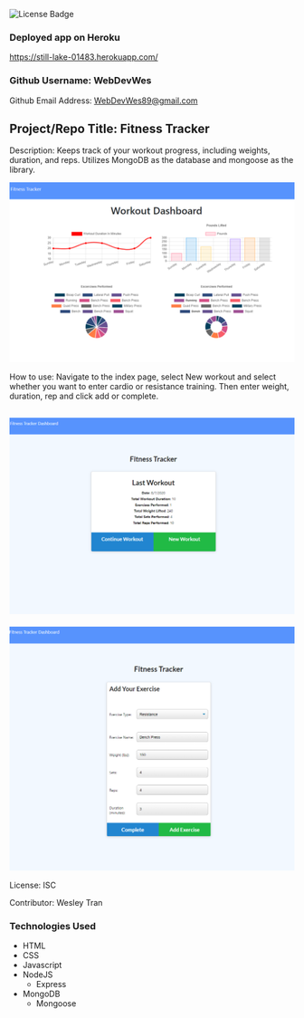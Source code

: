
![License Badge](https://img.shields.io/badge/License-ISC-green.svg)

### Deployed app on Heroku 
https://still-lake-01483.herokuapp.com/

### Github Username: WebDevWes

Github Email Address: WebDevWes89@gmail.com

## Project/Repo Title: Fitness Tracker

Description: Keeps track of your workout progress, including weights, duration, and reps. Utilizes MongoDB as the database and mongoose as the library.

![Screenshot](/assets/images/dashboard.png)

How to use: Navigate to the index page, select New workout and select whether you want to enter cardio or resistance training. Then enter weight, duration, rep and click add or complete.

![Screenshot](/assets/images/indexPage.png)
---
![Screenshot](/assets/images/addWorkouts.png)

License: ISC

Contributor: Wesley Tran

### Technologies Used

- HTML
- CSS
- Javascript
- NodeJS
  - Express
- MongoDB
  - Mongoose
